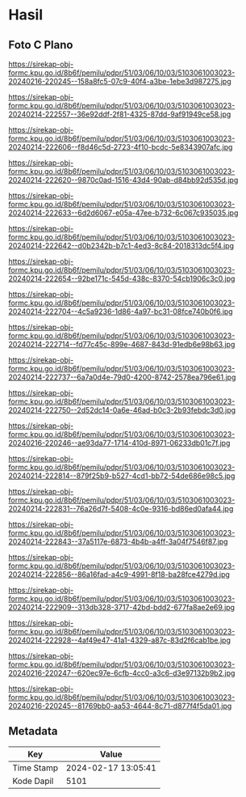 # Hasil

## Foto C Plano

https://sirekap-obj-formc.kpu.go.id/8b6f/pemilu/pdpr/51/03/06/10/03/5103061003023-20240216-220245--158a8fc5-07c9-40f4-a3be-1ebe3d987275.jpg

https://sirekap-obj-formc.kpu.go.id/8b6f/pemilu/pdpr/51/03/06/10/03/5103061003023-20240214-222557--36e92ddf-2f81-4325-87dd-9af91949ce58.jpg

https://sirekap-obj-formc.kpu.go.id/8b6f/pemilu/pdpr/51/03/06/10/03/5103061003023-20240214-222606--f8d46c5d-2723-4f10-bcdc-5e8343907afc.jpg

https://sirekap-obj-formc.kpu.go.id/8b6f/pemilu/pdpr/51/03/06/10/03/5103061003023-20240214-222620--9870c0ad-1516-43d4-90ab-d84bb92d535d.jpg

https://sirekap-obj-formc.kpu.go.id/8b6f/pemilu/pdpr/51/03/06/10/03/5103061003023-20240214-222633--6d2d6067-e05a-47ee-b732-6c067c935035.jpg

https://sirekap-obj-formc.kpu.go.id/8b6f/pemilu/pdpr/51/03/06/10/03/5103061003023-20240214-222642--d0b2342b-b7c1-4ed3-8c84-2018313dc5f4.jpg

https://sirekap-obj-formc.kpu.go.id/8b6f/pemilu/pdpr/51/03/06/10/03/5103061003023-20240214-222654--92be171c-545d-438c-8370-54cb1906c3c0.jpg

https://sirekap-obj-formc.kpu.go.id/8b6f/pemilu/pdpr/51/03/06/10/03/5103061003023-20240214-222704--4c5a9236-1d86-4a97-bc31-08fce740b0f6.jpg

https://sirekap-obj-formc.kpu.go.id/8b6f/pemilu/pdpr/51/03/06/10/03/5103061003023-20240214-222714--fd77c45c-899e-4687-843d-91edb6e98b63.jpg

https://sirekap-obj-formc.kpu.go.id/8b6f/pemilu/pdpr/51/03/06/10/03/5103061003023-20240214-222737--6a7a0d4e-79d0-4200-8742-2578ea796e61.jpg

https://sirekap-obj-formc.kpu.go.id/8b6f/pemilu/pdpr/51/03/06/10/03/5103061003023-20240214-222750--2d52dc14-0a6e-46ad-b0c3-2b93febdc3d0.jpg

https://sirekap-obj-formc.kpu.go.id/8b6f/pemilu/pdpr/51/03/06/10/03/5103061003023-20240216-220246--ae93da77-1714-410d-8971-06233db01c7f.jpg

https://sirekap-obj-formc.kpu.go.id/8b6f/pemilu/pdpr/51/03/06/10/03/5103061003023-20240214-222814--879f25b9-b527-4cd1-bb72-54de686e98c5.jpg

https://sirekap-obj-formc.kpu.go.id/8b6f/pemilu/pdpr/51/03/06/10/03/5103061003023-20240214-222831--76a26d7f-5408-4c0e-9316-bd86ed0afa44.jpg

https://sirekap-obj-formc.kpu.go.id/8b6f/pemilu/pdpr/51/03/06/10/03/5103061003023-20240214-222843--37a5117e-6873-4b4b-a4ff-3a04f7546f87.jpg

https://sirekap-obj-formc.kpu.go.id/8b6f/pemilu/pdpr/51/03/06/10/03/5103061003023-20240214-222856--86a16fad-a4c9-4991-8f18-ba28fce4279d.jpg

https://sirekap-obj-formc.kpu.go.id/8b6f/pemilu/pdpr/51/03/06/10/03/5103061003023-20240214-222909--313db328-3717-42bd-bdd2-677fa8ae2e69.jpg

https://sirekap-obj-formc.kpu.go.id/8b6f/pemilu/pdpr/51/03/06/10/03/5103061003023-20240214-222928--4af49e47-41a1-4329-a87c-83d2f6cab1be.jpg

https://sirekap-obj-formc.kpu.go.id/8b6f/pemilu/pdpr/51/03/06/10/03/5103061003023-20240216-220247--620ec97e-6cfb-4cc0-a3c6-d3e97132b9b2.jpg

https://sirekap-obj-formc.kpu.go.id/8b6f/pemilu/pdpr/51/03/06/10/03/5103061003023-20240216-220245--81769bb0-aa53-4644-8c71-d877f4f5da01.jpg


## Metadata

| Key        | Value               |
| ---------- | ------------------- |
| Time Stamp | 2024-02-17 13:05:41 |
| Kode Dapil | 5101                |



